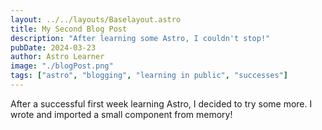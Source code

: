 ```yaml
---
layout: ../../layouts/Baselayout.astro
title: My Second Blog Post
description: "After learning some Astro, I couldn't stop!"
pubDate: 2024-03-23
author: Astro Learner
image: "./blogPost.png"
tags: ["astro", "blogging", "learning in public", "successes"]
---
```


After a successful first week learning Astro, I decided to try some more. I wrote and imported a small component from memory!
